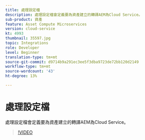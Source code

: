 ```yaml
---
title: 處理設定檔
description: 處理設定檔會定義要為資產建立的轉譯AEM為Cloud Service。
sub-product: 資產
feature: Asset Compute Microservices
version: cloud-service
kt: 4993
thumbnail: 35597.jpg
topic: Integrations
role: Developer
level: Beginner
translation-type: tm+mt
source-git-commit: d9714b9a291ec3ee5f3dba9723de72bb120d2149
workflow-type: tm+mt
source-wordcount: '43'
ht-degree: 13%

---
```



# 處理設定檔

處理設定檔會定義要為資產建立的轉譯AEM為Cloud Service。

>[!VIDEO](https://video.tv.adobe.com/v/35597/?quality=12&learn=on&hidetitle=true)
